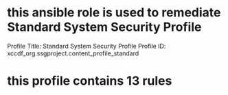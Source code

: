 # this ansible role is used to remediate Standard System Security Profile 

Profile Title:	Standard System Security Profile
Profile ID:	    xccdf_org.ssgproject.content_profile_standard

# this profile contains 13 rules
